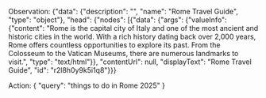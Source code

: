 Observation: {"data": {"description": "", "name": "Rome Travel Guide", "type": "object"}, "head": {"nodes": [{"data": {"args": {"valueInfo": {"content": "<html><body>Rome is the capital city of Italy and one of the most ancient and historic cities in the world. With a rich history dating back over 2,000 years, Rome offers countless opportunities to explore its past. From the Colosseum to the Vatican Museums, there are numerous landmarks to visit.", "type": "text/html"}}, "contentUrl": null, "displayText": "Rome Travel Guide", "id": "r2l8h0y9k5i1q8"}}}

Action: { "query": "things to do in Rome 2025" }

